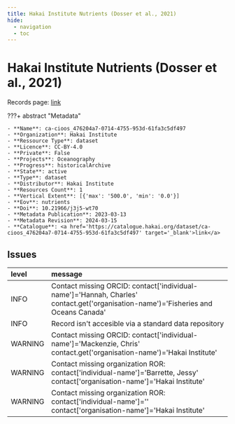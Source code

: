 ```yaml
---
title: Hakai Institute Nutrients (Dosser et al., 2021)
hide:
  - navigation
  - toc
---
```


# Hakai Institute Nutrients (Dosser et al., 2021)

Records page: <a href='https://catalogue.hakai.org/dataset/ca-cioos_476204a7-0714-4755-953d-61fa3c5df497' target='_blank'>link</a>

???+ abstract "Metadata"

    - **Name**: ca-cioos_476204a7-0714-4755-953d-61fa3c5df497 
    - **Organization**: Hakai Institute 
    - **Ressource Type**: dataset 
    - **Licence**: CC-BY-4.0 
    - **Private**: False 
    - **Projects**: Oceanography 
    - **Progress**: historicalArchive 
    - **State**: active 
    - **Type**: dataset 
    - **Distributor**: Hakai Institute 
    - **Resources Count**: 1 
    - **Vertical Extent**: [{'max': '500.0', 'min': '0.0'}] 
    - **Eov**: nutrients 
    - **Doi**: 10.21966/j3j5-wt70 
    - **Metadata Publication**: 2023-03-13 
    - **Metadata Revision**: 2024-03-15 
    - **Catalogue**: <a href='https://catalogue.hakai.org/dataset/ca-cioos_476204a7-0714-4755-953d-61fa3c5df497' target='_blank'>link</a> 

<div id='map'></div>




## Issues
| level   | message                                                                                                                            |
|:--------|:-----------------------------------------------------------------------------------------------------------------------------------|
| INFO    | Contact missing ORCID: contact['individual-name']='Hannah, Charles' contact.get('organisation-name')='Fisheries and Oceans Canada' |
| INFO    | Record isn't accesible via a standard data repository                                                                              |
| WARNING | Contact missing ORCID: contact['individual-name']='Mackenzie, Chris' contact.get('organisation-name')='Hakai Institute'            |
| WARNING | Contact missing organization ROR:  contact['individual-name']='Barrette, Jessy' contact['organisation-name']='Hakai Institute'     |
| WARNING | Contact missing organization ROR:  contact['individual-name']='' contact['organisation-name']='Hakai Institute'                    |


<script>
   document.addEventListener("DOMContentLoaded", function() {
    var map = L.map('map').setView([51.505, -125.09], 5);
    L.tileLayer('https://tile.openstreetmap.org/{z}/{x}/{y}.png', {
        maxZoom: 19,
        attribution: '&copy; <a href="http://www.openstreetmap.org/copyright">OpenStreetMap</a>'
    }).addTo(map);
    var geojsonFeature = {
        "type": "Feature",
        "properties": {
            "name" : "Hakai Institute Nutrients (Dosser et al., 2021)"
        },
        "geometry": {'type': 'Polygon', 'coordinates': [[[-127.6, 50.69], [-126.3, 50.8], [-124.8, 50.44], [-123.9, 49.65], [-125.1, 49.65], [-127.6, 50.69]]]}
    }
    L.geoJSON(geojsonFeature).addTo(map);
   })
</script>